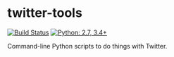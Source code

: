 # twitter-tools

[![Build Status](https://travis-ci.org/hugovk/twitter-tools.svg?branch=master)](https://travis-ci.org/hugovk/twitter-tools)
[![Python: 2.7, 3.4+](https://img.shields.io/badge/python-2.7,_3.4+-blue.svg)](https://www.python.org/downloads/)

Command-line Python scripts to do things with Twitter.
